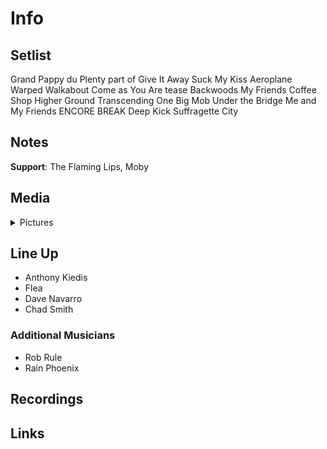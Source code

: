 # Info

## Setlist

Grand Pappy du Plenty part of
Give It Away
Suck My Kiss
Aeroplane
Warped
Walkabout
Come as You Are tease
Backwoods
My Friends
Coffee Shop
Higher Ground
Transcending
One Big Mob
Under the Bridge
Me and My Friends
ENCORE BREAK
Deep Kick
Suffragette City

## Notes

**Support**: The Flaming Lips, Moby

## Media 

<details>
  <summary>Pictures</summary>
  <!--<img alt="Setlist" title="Setlist" src="_.jpg" height="200" />-->
</details>

## Line Up

* Anthony Kiedis
* Flea
* Dave Navarro
* Chad Smith

### Additional Musicians

* Rob Rule  
* Rain Phoenix

## Recordings

## Links

